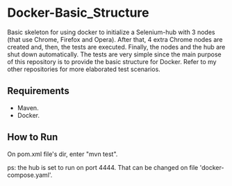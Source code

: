 # Docker-Basic_Structure
Basic skeleton for using docker to initialize a Selenium-hub with 3 nodes (that use Chrome, Firefox and Opera). After that, 4 extra Chrome nodes are created and, then, the tests are executed. Finally, the nodes and the hub are shut down automatically. The tests are very simple since the main purpose of this repository is to provide the basic structure for Docker. Refer to my other repositories for more elaborated test scenarios.

## Requirements
- Maven.
- Docker.

## How to Run
On pom.xml file's dir, enter "mvn test". 

ps: the hub is set to run on port 4444. That can be changed on file 'docker-compose.yaml'.